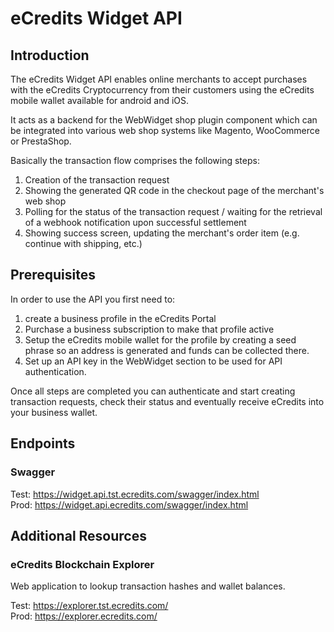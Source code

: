 # eCredits Widget API

## Introduction

The eCredits Widget API enables online merchants to accept purchases with the eCredits Cryptocurrency from their customers using the eCredits mobile wallet available for android and iOS.

It acts as a backend for the WebWidget shop plugin component which can be integrated into various web shop systems like Magento, WooCommerce or PrestaShop.

Basically the transaction flow comprises the following steps:

1. Creation of the transaction request
2. Showing the generated QR code in the checkout page of the merchant's web shop
3. Polling for the status of the transaction request / waiting for the retrieval of a webhook notification upon successful settlement
4. Showing success screen, updating the merchant's order item (e.g. continue with shipping, etc.)

## Prerequisites

In order to use the API you first need to:

1. create a business profile in the eCredits Portal
2. Purchase a business subscription to make that profile active
3. Setup the eCredits mobile wallet for the profile by creating a seed phrase so an address is generated and funds can be collected there.
4. Set up an API key in the WebWidget section to be used for API authentication.

Once all steps are completed you can authenticate and start creating transaction requests, check their status and eventually receive eCredits into your business wallet.

## Endpoints

### Swagger

Test: <https://widget.api.tst.ecredits.com/swagger/index.html>  
Prod: <https://widget.api.ecredits.com/swagger/index.html>

## Additional Resources

### eCredits Blockchain Explorer

Web application to lookup transaction hashes and wallet balances.

Test: <https://explorer.tst.ecredits.com/>  
Prod: <https://explorer.ecredits.com/>